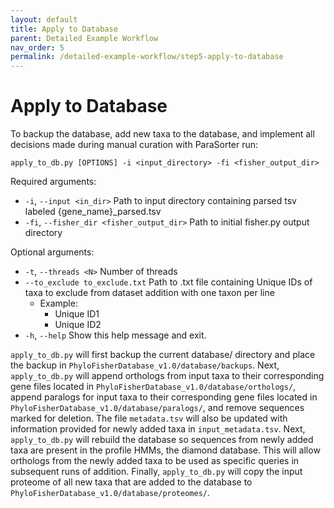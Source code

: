 ```yaml
---
layout: default
title: Apply to Database
parent: Detailed Example Workflow
nav_order: 5
permalink: /detailed-example-workflow/step5-apply-to-database
---
```


# Apply to Database

To backup the database, add new taxa to the database, and implement all decisions made during manual curation with ParaSorter run:

`apply_to_db.py [OPTIONS] -i <input_directory> -fi <fisher_output_dir>`

Required arguments:
  - `-i`, `--input <in_dir>` Path to input directory containing parsed tsv labeled {gene_name}_parsed.tsv
  - `-fi`, `--fisher_dir <fisher_output_dir>` Path to initial fisher.py output directory

Optional arguments:
  - `-t`, `--threads <N>` Number of threads
  - `--to_exclude to_exclude.txt` Path to .txt file containing Unique IDs of taxa to exclude from dataset addition with one taxon per line
    - Example: 
      - Unique ID1
      - Unique ID2
  - `-h`, `--help` Show this help message and exit.

`apply_to_db.py` will first backup the current database/ directory and place the backup in `PhyloFisherDatabase_v1.0/database/backups`. Next, `apply_to_db.py` will append orthologs from input taxa to their corresponding gene files located in `PhyloFisherDatabase_v1.0/database/orthologs/`, append paralogs for input taxa to their corresponding gene files located in `PhyloFisherDatabase_v1.0/database/paralogs/`, and remove sequences marked for deletion. The file `metadata.tsv` will also be updated with information provided for newly added taxa in `input_metadata.tsv`. Next, `apply_to_db.py` will rebuild the database so sequences from newly added taxa are present in the profile HMMs, the diamond database. This will allow orthologs from the newly added taxa to be used as specific queries in subsequent runs of addition. Finally, `apply_to_db.py` will copy the input proteome of all new taxa that are added to the database to `PhyloFisherDatabase_v1.0/database/proteomes/`.